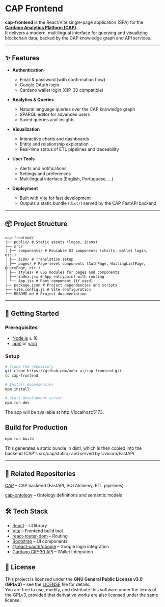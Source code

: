 # CAP Frontend

**cap-frontend** is the React/Vite single-page application (SPA) for the **[Cardano Analytics Platform (CAP)](https://github.com/mobr-ai/cap)**.  
It delivers a modern, multilingual interface for querying and visualizing blockchain data, backed by the CAP knowledge graph and API services.

---

## ✨ Features

- **Authentication**
  - Email & password (with confirmation flow)
  - Google OAuth login
  - Cardano wallet login (CIP-30 compatible)

- **Analytics & Queries**
  - Natural language queries over the CAP knowledge graph
  - SPARQL editor for advanced users
  - Saved queries and insights

- **Visualization**
  - Interactive charts and dashboards
  - Entity and relationship exploration
  - Real-time status of ETL pipelines and traceability

- **User Tools**
  - Alerts and notifications
  - Settings and preferences
  - Multilingual interface (English, Portuguese, …)

- **Deployment**
  - Built with [Vite](https://vitejs.dev/) for fast development
  - Outputs a static bundle (`dist/`) served by the CAP FastAPI backend

---

## 📦 Project Structure
```
cap-frontend/
├── public/ # Static assets (logos, icons)
├── src/
│ ├── components/ # Reusable UI components (charts, wallet login, etc.)
│ ├── i18n/ # Translation setup
│ ├── pages/ # Page-level components (AuthPage, WaitingListPage, QueryPage, etc.)
│ ├── styles/ # CSS modules for pages and components
│ ├── index.jsx # App entrypoint with routing
│ └── App.jsx # Root component (if used)
├── package.json # Project dependencies and scripts
├── vite.config.js # Vite configuration
└── README.md # Project documentation
```
---

## 🚀 Getting Started

### Prerequisites
- [Node.js](https://nodejs.org/) ≥ 18
- [npm](https://www.npmjs.com/) or [yarn](https://yarnpkg.com/)

### Setup

```bash
# Clone the repository
git clone https://github.com/mobr-ai/cap-frontend.git
cd cap-frontend

# Install dependencies
npm install

# Start development server
npm run dev
```
The app will be available at http://localhost:5173.

## Build for Production
```bash
npm run build
```

This generates a static bundle in dist/, which is then copied into the backend (CAP's src/cap/static/) and served by Uvicorn/FastAPI.

---

## 🔗 Related Repositories
[CAP](https://github.com/mobr-ai/cap) – CAP backend (FastAPI, SQLAlchemy, ETL pipelines)

[cap-ontology](https://github.com/mobr-ai/cap/tree/main/src/ontologies) – Ontology definitions and semantic models

## 🛠️ Tech Stack

- [React](https://reactjs.org/) – UI library  
- [Vite](https://vitejs.dev/) – Frontend build tool  
- [react-router-dom](https://reactrouter.com/) – Routing  
- [Bootstrap](https://react-bootstrap.github.io/) – UI components  
- [@react-oauth/google](https://www.npmjs.com/package/@react-oauth/google) – Google login integration  
- [Cardano CIP-30 API](https://cips.cardano.org/cips/cip30/) – Wallet integration  


## 📜 License

This project is licensed under the **GNU General Public License v3.0 (GPLv3)** – see the [LICENSE](LICENSE) file for details.  
You are free to use, modify, and distribute this software under the terms of the GPLv3, provided that derivative works are also licensed under the same license.
